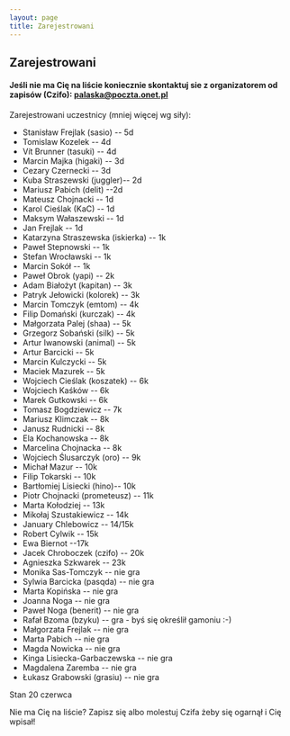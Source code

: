 ```yaml
---
layout: page
title: Zarejestrowani
---
```


## Zarejestrowani

#### Jeśli nie ma Cię na liście koniecznie skontaktuj sie z organizatorem od zapisów (Czifo): palaska@poczta.onet.pl

Zarejestrowani uczestnicy (mniej więcej wg siły):

- Stanisław Frejlak (sasio) -- 5d
- Tomislaw Kozelek -- 4d
- Vít Brunner (tasuki) -- 4d
- Marcin Majka (higaki) -- 3d
- Cezary Czernecki -- 3d
- Kuba Straszewski (juggler)-- 2d
- Mariusz Pabich (delit) --2d
- Mateusz Chojnacki -- 1d
- Karol Cieślak (KaC) -- 1d
- Maksym Wałaszewski -- 1d
- Jan Frejlak -- 1d
- Katarzyna Straszewska (iskierka) -- 1k
- Paweł Stepnowski -- 1k
- Stefan Wrocławski -- 1k
- Marcin Sokół -- 1k
- Paweł Obrok (yapi) -- 2k
- Adam Białożyt (kapitan) -- 3k
- Patryk Jełowicki (kolorek) -- 3k
- Marcin Tomczyk (emtom) -- 4k
- Filip Domański (kurczak) -- 4k
- Małgorzata Palej (shaa) -- 5k
- Grzegorz Sobański (silk) -- 5k
- Artur Iwanowski (animal) -- 5k
- Artur Barcicki -- 5k
- Marcin Kulczycki -- 5k
- Maciek Mazurek -- 5k
- Wojciech Cieślak (koszatek) -- 6k
- Wojciech Kaśków -- 6k
- Marek Gutkowski -- 6k
- Tomasz Bogdziewicz -- 7k
- Mariusz Klimczak -- 8k
- Janusz Rudnicki -- 8k
- Ela Kochanowska -- 8k
- Marcelina Chojnacka -- 8k
- Wojciech Ślusarczyk (oro) -- 9k
- Michał Mazur -- 10k
- Filip Tokarski -- 10k
- Bartłomiej Lisiecki (hino)-- 10k
- Piotr Chojnacki (prometeusz) -- 11k
- Marta Kołodziej -- 13k
- Mikołaj Szustakiewicz -- 14k
- January Chlebowicz -- 14/15k
- Robert Cylwik -- 15k
- Ewa Biernot --17k
- Jacek Chroboczek (czifo) -- 20k
- Agnieszka Szkwarek -- 23k
- Monika Sas-Tomczyk -- nie gra
- Sylwia Barcicka (pasqda) -- nie gra
- Marta Kopińska -- nie gra 
- Joanna Noga -- nie gra
- Paweł Noga (benerit) -- nie gra
- Rafał Bzoma (bzyku) -- gra - byś się określił gamoniu :-)
- Małgorzata Frejlak -- nie gra
- Marta Pabich -- nie gra
- Magda Nowicka -- nie gra
- Kinga Lisiecka-Garbaczewska -- nie gra
- Magdalena Zaremba -- nie gra
- Łukasz Grabowski (grasiu) -- nie gra



Stan 20 czerwca

Nie ma Cię na liście?  Zapisz się albo molestuj Czifa żeby się ogarnął i Cię wpisał!
